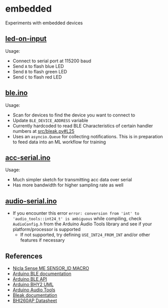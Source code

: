 # embedded
Experiments with embedded devices

## [led-on-input](src/sketches/led-on-input.ino)

Usage:
- Connect to serial port at 115200 baud
- Send `A` to flash blue LED
- Send `B` to flash green LED
- Send `C` to flash red LED

## [ble.ino](src/sketches/ble.ino)

Usage:
- Scan for devices to find the device you want to connect to
- Update `BLE_DEVICE_ADDRESS` variable
- Currently hardcoded to read BLE Characteristics of certain handler numbers at [src/bleak.py#L25](https://github.com/edisonchee/embedded/blob/6e45cd603507757906d9de9db6304679158a970b/src/bleak.py#L25)
- Uses an `asyncio.Queue` for collecting notifications. This is in preparation to feed data into an ML workflow for training

## [acc-serial.ino](src/sketches/acc-serial.ino)

Usage:
- Much simpler sketch for transmitting acc data over serial
- Has more bandwidth for higher sampling rate as well

## [audio-serial.ino](src/sketches/audio-serial.ino)

- If you encounter this error `error: conversion from 'int' to 'audio_tools::int24_t' is ambiguous` while compiling, check `AudioConfig.h` from the Arduino Audio Tools library and see if your platform/processor is supported
  - If not supported, try defining `USE_INT24_FROM_INT` and/or other features if necessary

## References
- [Nicla Sense ME SENSOR_ID MACRO](https://docs.arduino.cc/tutorials/nicla-sense-me/cheat-sheet/#sensor-ids)
- [Arduino BLE documentation](https://www.arduino.cc/reference/en/libraries/arduinoble/)
- [Arduino BLE API](https://github.com/arduino-libraries/ArduinoBLE/blob/master/docs/api.md)
- [Arduino BHY2 UML](static/Arduino_BHY2.UML.drawio.svg)
- [Arduino Audio Tools](https://github.com/pschatzmann/arduino-audio-tools)
- [Bleak documentation](https://bleak.readthedocs.io/en/latest/index.html)
- [BHI260AP Datasheet](https://www.bosch-sensortec.com/media/boschsensortec/downloads/datasheets/bst-bhi260ap-ds000.pdf)
